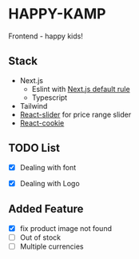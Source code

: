 # HAPPY-KAMP
Frontend - happy kids!


## Stack
- Next.js
  - Eslint with [Next.js default rule](https://nextjs.org/docs/basic-features/eslint)
  - Typescript 
- Tailwind
- [React-slider](https://zillow.github.io/react-slider/#reactsliderhttps://zillow.github.io/react-slider) for price range slider
- [React-cookie](https://github.com/reactivestack/cookies.git)


## TODO List
- [x] Dealing with font
- [x] Dealing with Logo


## Added Feature
- [x] fix product image not found
- [ ] Out of stock
- [ ] Multiple currencies